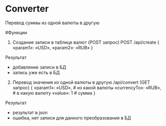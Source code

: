 # Converter

Перевод суммы из одной валюты в другую 

#Функции 

1. Создание записи в таблице валют (POST запрос)
POST /api/create
{
    «param1»: «USD»,
    «param2»: «RUB»
}

Результат
- добавление записи в БД
- запись уже есть в БД


2. Перевод значения из одной валюты в другую
/api/convert (GET запрос)
{
    «param1»: «USD», # из какой валюты 
    «currencyTo»: «RUB», # в какую валюту 
    «value»:  1  # сумма 
}

Результат
- результат в json 
- ошибка, нет записи для данного преобразования в БД
